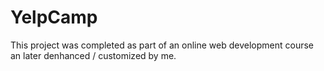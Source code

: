# YelpCamp
This project was completed as part of an online web development course an later denhanced / customized by me.
